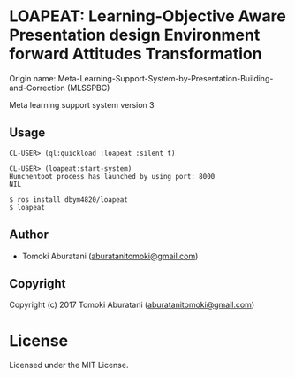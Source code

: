 # LOAPEAT: Learning-Objective Aware Presentation design Environment forward Attitudes Transformation


Origin name: Meta-Learning-Support-System-by-Presentation-Building-and-Correction (MLSSPBC)

Meta learning support system version 3

## Usage

```
CL-USER> (ql:quickload :loapeat :silent t)

CL-USER> (loapeat:start-system)
Hunchentoot process has launched by using port: 8000
NIL
```

```
$ ros install dbym4820/loapeat
$ loapeat
```

## Author

* Tomoki Aburatani (aburatanitomoki@gmail.com)

## Copyright

Copyright (c) 2017 Tomoki Aburatani (aburatanitomoki@gmail.com)

# License

Licensed under the MIT License.

